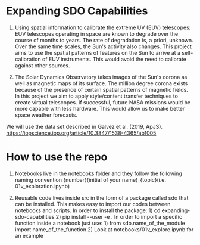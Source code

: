 # Expanding SDO Capabilities

1) Using spatial information to calibrate the extreme UV (EUV) telescopes: EUV telescopes operating in space are known to degrade over the course of months to years. The rate of degradation is, a priori, unknown. Over the same time scales, the Sun's activity also changes. This project aims to use the spatial patterns of features on the Sun to arrive at a self-calibration of EUV instruments. This would avoid the need to calibrate against other sources.

2) The Solar Dynamics Observatory takes images of the Sun's corona as well as magnetic maps of its surface. The million degree corona exists because of the presence of certain spatial patterns of magnetic fields. In this project we aim to apply style/content transfer techniques to create virtual telescopes. If successful, future NASA missions would be more capable with less hardware. This would allow us to make better space weather forecasts.

We will use the data set described in Galvez et al. (2019, ApJS).
https://iopscience.iop.org/article/10.3847/1538-4365/ab1005

# How to use the repo

1) Notebooks live in the notebooks folder and they follow the following naming convention {number}{initial of your name}_{topic}(i.e. 01v_exploration.ipynb)

2) Reusable code lives inside src in the form of a package called sdo that can be installed. This makes easy to import our codes between notebooks and scripts. 
    In order to install the package:
        1) cd expanding-sdo-capabilities
        2) pip install --user -e .
    In order to import a specific function inside a notebook just use:
        1) from sdo.name_of_the_module import name_of_the_function
        2) Look at notebooks/01v_explore.ipynb for an example